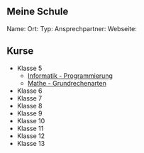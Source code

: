 Meine Schule
---

Name:
Ort:
Typ:
Ansprechpartner:
Webseite:

Kurse
---

+ Klasse 5
  - [Informatik - Programmierung](https://github.com/axel-klinger/informatik-ag)
  - [Mathe - Grundrechenarten](https://github.com/axel-klinger/tala-tutorial/tree/master/beispiele/schule/klasse-7/mathe)
+ Klasse 6
+ Klasse 7
+ Klasse 8
+ Klasse 9
+ Klasse 10
+ Klasse 11
+ Klasse 12
+ Klasse 13
